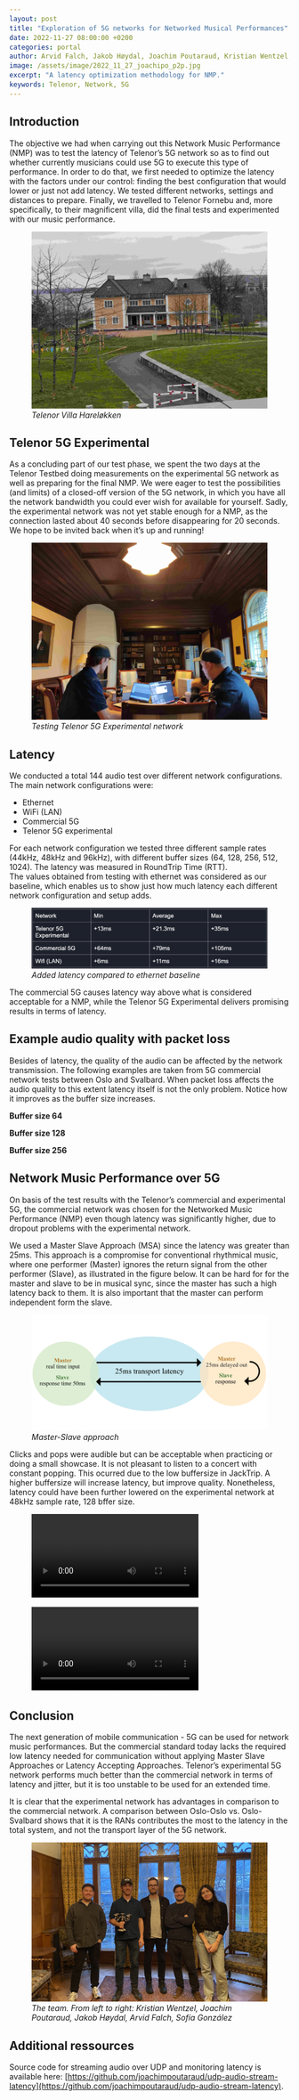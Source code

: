 ```yaml
---
layout: post
title: "Exploration of 5G networks for Networked Musical Performances"
date: 2022-11-27 08:00:00 +0200
categories: portal
author: Arvid Falch, Jakob Høydal, Joachim Poutaraud, Kristian Wentzel, Sofía González
image: /assets/image/2022_11_27_joachipo_p2p.jpg
excerpt: "A latency optimization methodology for NMP."
keywords: Telenor, Network, 5G
---
```


## Introduction
The objective we had when carrying out this Network Music Performance (NMP) was to test the latency of Telenor’s 5G network so as to find out whether currently musicians could use 5G to execute this type of performance. In order to do that, we first needed to optimize the latency with the factors under our control: finding the best configuration that would lower or just not add latency. We tested different networks, settings and distances to prepare. Finally, we travelled to Telenor Fornebu and, more specifically, to their magnificent villa, did the final tests and experimented with our music performance.

<figure style="float: none">
   <img src="/assets/image/2022_11_27_joachipo_harelokken.jpg" alt="Telenor Villa Hareløkken" title="" width="auto" />
   <figcaption><i>Telenor Villa Hareløkken</i></figcaption>
</figure>


## Telenor 5G Experimental
As a concluding part of our test phase, we spent the two days at the Telenor Testbed doing measurements on the experimental 5G network as well as preparing for the final NMP. We were eager to test the possibilities (and limits) of a closed-off version of the 5G network, in which you have all the network bandwidth you could ever wish for available for yourself. Sadly, the experimental network was not yet stable enough for a NMP, as the connection lasted about 40 seconds before disappearing for 20 seconds. We hope to be invited back when it’s up and running!

<figure style="float: none">
   <img src="/assets/image/2022_11_27_joachipo_villa.jpg" alt="Testing Telenor 5G Experimental network" title="" width="auto" />
   <figcaption><i>Testing Telenor 5G Experimental network</i></figcaption>
</figure>




## Latency

We conducted a total 144 audio test over different network configurations. The main network configurations were:
* Ethernet
* WiFi (LAN)
* Commercial 5G
* Telenor 5G experimental

For each network configuration we tested three different sample rates (44kHz, 48kHz and 96kHz), with different buffer sizes (64, 128, 256, 512, 1024). The latency was measured in RoundTrip Time (RTT).   
The values obtained from testing with ethernet was considered as our baseline, which enables us to show just how much latency each different network configuration and setup adds. 

<figure style="float: none">
   <img src="/assets/image/2022_11_27_arvidf_added_latency.jpg" alt="Added latency compared to ethernet baseline" title="" width="auto" />
   <figcaption><i>Added latency compared to ethernet baseline</i></figcaption>
</figure>

The commercial 5G causes latency way above what is considered acceptable for a NMP, while the Telenor 5G Experimental delivers promising results in terms of latency.

## Example audio quality with packet loss

Besides of latency, the quality of the audio can be affected by the network transmission. The following examples are taken from 5G commercial network tests between Oslo and Svalbard. When packet loss affects the audio quality to this extent latency itself is not the only problem. Notice how it improves as the buffer size increases.

**Buffer size 64**

<div class="waveform" id="buffer64"></div>

**Buffer size 128**

<div class="waveform" id="buffer128"></div>

**Buffer size 256**

<div class="waveform" id="buffer256"></div>

## Network Music Performance over 5G


On basis of the test results with the Telenor’s commercial and experimental 5G, the commercial network was chosen for the Networked Music Performance (NMP) even though latency was significantly higher, due to dropout problems with the experimental network.

We used a Master Slave Approach (MSA) since the latency was greater than 25ms. This approach is a compromise for conventional rhythmical music, where one performer (Master) ignores the return signal from the other performer (Slave), as illustrated in the figure below. It can be hard for for the master and slave to be in musical sync, since the master has such a high latency back to them. It is also important that the master can perform independent form the slave.



<figure style="float: none">
   <img src="/assets/image/2022_11_28_jakobhoydal_master-slave_approach.png
" alt="Telenor Villa Hareløkken" title="" width="auto" />
   <figcaption><i>Master-Slave approach</i></figcaption>
</figure>

Clicks and pops were audible but can be acceptable when practicing or doing a small showcase. It is not pleasant to listen to a concert with constant popping. This ocurred due to the low buffersize in JackTrip. A higher buffersize will increase latency, but improve quality. Nonetheless, latency could have been further lowered on the experimental network at 48kHz sample rate, 128 bffer size. 


<figure style="float: none">
  <video width="auto" controls>
    <source src="https://www.uio.no/english/studies/programmes/mct-master/blog/assets/video/2022_11_27_jakobhoydal_5Gnmp-Song1.mp4" type='video/mp4'>
  </video>
</figure>

<figure style="float: none">
  <video width="auto" controls>
    <source src="https://www.uio.no/english/studies/programmes/mct-master/blog/assets/video/2022_11_27_jakobhoydal_5gnmp-song2.mp4" type='video/mp4'>
  </video>
</figure>

## Conclusion

The next generation of mobile communication - 5G can be used for network music performances. But the commercial standard today lacks the required low latency needed for communication without applying Master Slave Approaches or Latency Accepting Approaches. Telenor’s experimental 5G network performs much better than the commercial network in terms of latency and jitter, but it is too unstable to be used for an extended time.

It is clear that the experimental network has advantages in comparison to the commercial network. A comparison between Oslo-Oslo vs. Oslo-Svalbard shows that it is the RANs contributes the most to the latency in the total system, and not the transport layer of the 5G network.

<figure style="float: none">
   <img src="/assets/image/2022_11_28_jakobhoydal_Telenor5GTeams.jpg" alt="Telenor Villa Hareløkken" title="" width="auto" />
   <figcaption><i>The team. From left to right: Kristian Wentzel, Joachim Poutaraud, Jakob Høydal, Arvid Falch,  Sofía González</i></figcaption>
</figure>


## Additional ressources
Source code for streaming audio over UDP and monitoring latency is available here: [https://github.com/joachimpoutaraud/udp-audio-stream-latency](https://github.com/joachimpoutaraud/udp-audio-stream-latency).



<!-- END OF BLOG POST -->

<script src="https://unpkg.com/wavesurfer.js@5.0.1/dist/wavesurfer.js"></script>

<script>

const myAudio = [
    {
        path: "/assets/audio/2022_11_27_arvidf_64buffer.mp3",
        anchor: "buffer64",
        color: "#ffa600",
        alert: false,
    },
    {
        path: "/assets/audio/2022_11_27_arvidf_128buffer.mp3",
        anchor: "buffer128",
        color: "#ffa600",
        alert: false,
    },
    {
        path: "/assets/audio/2022_11_27_arvidf_256buffer.mp3",
        anchor: "buffer256",
        color: "#ffa600",
        alert: false,
    }
];

const addPlayText = (sample) => "Play" + (sample.alert ? "  ⚠️" : "");

myAudio.forEach((sample) => {
    const id = sample.anchor;
    const waveformDiv = document.querySelector("#" + id);

    const playButton = document.createElement("button");
    playButton.id = "button-" + id;
    playButton.style.margin = "auto";
    playButton.classList = "btn btn-primary";
    playButton.innerText = "Play";

    const wavesurfer = WaveSurfer.create({
        container: "#" + id,
        mediaControls: true,
        height: 64,
        waveColor: sample.color,
        splitChannels: true,
    });
    wavesurfer.load(sample.path);
    wavesurfer.once("ready", () => {
        waveformDiv.appendChild(playButton);
        playButton.onclick = () => {
            wavesurfer.playPause();
            if (playButton.innerText.startsWith("Pause")) {
                playButton.innerText = "Play";
            } else if (playButton.innerText.startsWith("Play")) {
                playButton.innerText = "Pause";
            }
        };
    });
    wavesurfer.once("finish", () => {
        playButton.innerText = "Play";
    });
});

</script>






